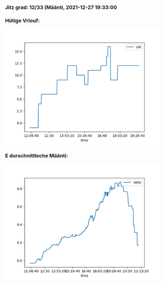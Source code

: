 ### Jitz grad: 12/33 (Määnti, 2021-12-27 19:33:00

### Hütige Vrlouf:
![Graph](Today.png)

### E durschnittleche Määnti:
![Graph](Määnti.png)
